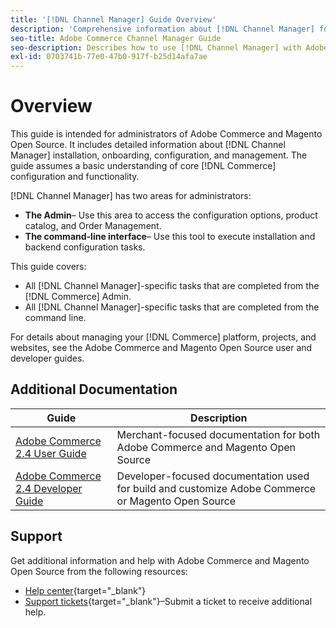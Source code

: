 ```yaml
---
title: '[!DNL Channel Manager] Guide Overview'
description: 'Comprehensive information about [!DNL Channel Manager] for Adobe Commerce and Magento Open Source administrators, including installation and onboarding.'
seo-title: Adobe Commerce Channel Manager Guide
seo-description: Describes how to use [!DNL Channel Manager] with Adobe Commerce or Magento Open Source.
exl-id: 0703741b-77e0-47b0-917f-b25d14afa7ae
---
```


# Overview

This guide is intended for administrators of Adobe Commerce and Magento Open Source. It includes detailed information about [!DNL Channel Manager] installation, onboarding, configuration, and management. The guide assumes a basic understanding of core [!DNL Commerce] configuration and functionality.

[!DNL Channel Manager] has two areas for administrators:

* **The Admin**– Use this area to access the configuration options, product catalog, and Order Management.
* **The command-line interface**– Use this tool to execute installation and backend configuration tasks.

This guide covers:

* All [!DNL Channel Manager]-specific tasks that are completed from the [!DNL Commerce] Admin.
* All [!DNL Channel Manager]-specific tasks that are completed from the command line.

For details about managing your [!DNL Commerce] platform, projects, and websites, see the Adobe Commerce and Magento Open Source user and developer guides.

## Additional Documentation

| Guide                                                                | Description                                                                                        |
|----------------------------------------------------------------------|----------------------------------------------------------------------------------------------------|
| [Adobe Commerce 2.4 User Guide](https://docs.magento.com/user-guide) | Merchant-focused documentation for both Adobe Commerce and Magento Open Source                     |
| [Adobe Commerce 2.4 Developer Guide](https://devdocs.magento.com)    | Developer-focused documentation used for build and customize Adobe Commerce or Magento Open Source |

## Support

Get additional information and help with Adobe Commerce and Magento Open Source from the following resources:

* [Help center](https://support.magento.com/hc/en-us){target="_blank"}
* [Support tickets](https://support.magento.com/hc/en-us/articles/360000913794#submit-ticket){target="_blank"}–Submit a ticket to receive additional help.
